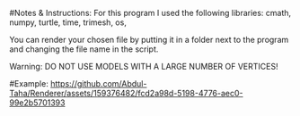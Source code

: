 #Notes & Instructions:
For this program I used the following libraries:
  cmath,
  numpy,
  turtle,
  time,
  trimesh,
  os,

You can render your chosen file by putting it in a folder next to the program and changing the file name in the script.

Warning: DO NOT USE MODELS WITH A LARGE NUMBER OF VERTICES!

#Example:
https://github.com/Abdul-Taha/Renderer/assets/159376482/fcd2a98d-5198-4776-aec0-99e2b5701393
